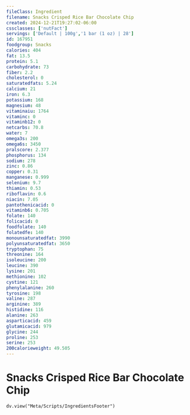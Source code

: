 ```yaml
---
fileClass: Ingredient
filename: Snacks Crisped Rice Bar Chocolate Chip
created: 2024-12-21T19:27:02-06:00
cssclasses: ['nutFact']
servings: ['Default | 100g','1 bar (1 oz) | 28']
id: 167951
foodgroup: Snacks
calories: 404
fat: 13.5
protein: 5.1
carbohydrate: 73
fiber: 2.2
cholesterol: 0
saturatedfats: 5.24
calcium: 21
iron: 6.3
potassium: 168
magnesium: 48
vitaminaiu: 1764
vitaminc: 0
vitaminb12: 0
netcarbs: 70.8
water: 7
omega3s: 200
omega6s: 3450
pralscore: 2.377
phosphorus: 134
sodium: 278
zinc: 0.86
copper: 0.31
manganese: 0.999
selenium: 9.7
thiamin: 0.53
riboflavin: 0.6
niacin: 7.05
pantothenicacid: 0
vitaminb6: 0.705
folate: 140
folicacid: 0
foodfolate: 140
folatedfe: 140
monounsaturatedfat: 3990
polyunsaturatedfat: 3650
tryptophan: 75
threonine: 164
isoleucine: 200
leucine: 390
lysine: 201
methionine: 102
cystine: 121
phenylalanine: 260
tyrosine: 198
valine: 287
arginine: 389
histidine: 116
alanine: 263
asparticacid: 459
glutamicacid: 979
glycine: 244
proline: 253
serine: 253
200calorieweight: 49.505
---
```


# Snacks Crisped Rice Bar Chocolate Chip

```dataviewjs
dv.view("Meta/Scripts/IngredientsFooter")
```